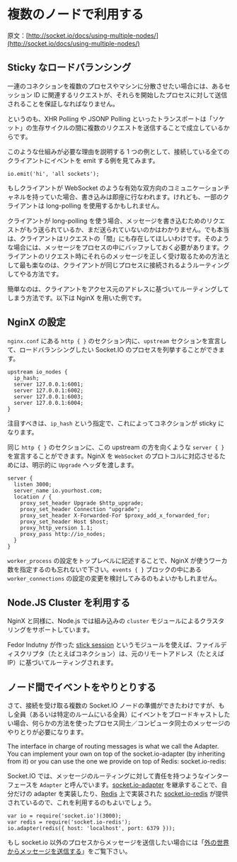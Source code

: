 # 複数のノードで利用する

<!--Using multiple nodes-->

原文：[http://socket.io/docs/using-multiple-nodes/](http://socket.io/docs/using-multiple-nodes/)

<!--#Sticky load balancing-->

## Sticky なロードバランシング

<!--
If you plan to distribute the load of connections among different processes or machines, you have to make sure that requests associated with a particular session id connect to the process that originated them.
-->

一連のコネクションを複数のプロセスやマシンに分散させたい場合には、あるセッション ID に関連するリクエストが、それらを開始したプロセスに対して送信されることを保証しなればなりません。

<!--
This is due to certain transports like XHR Polling or JSONP Polling relying on firing several requests during the lifetime of the “socket”.
-->

というのも、XHR Polling や JSONP Polling といったトランスポートは「ソケット」の生存サイクルの間に複数のリクエストを送信することで成立しているからです。

<!--
To illustrate why this is needed, consider the example of emitting an event to all connected clients:
-->

このような仕組みが必要な理由を説明する 1 つの例として、接続している全てのクライアントにイベントを emit する例を見てみます。

```
io.emit('hi', 'all sockets');
```

<!--
Chances are that some of those clients might have an active bi-directional communication channel like WebSocket that we can write to immediately, but some of them might be using long-polling.
-->

もしクライアントが WebSocket のような有効な双方向のコミュニケーションチャネルを持っていた場合、書き込みは即座に行なわれます。けれども、一部のクライアントは long-polling を使用するかもしれません。

<!--
If they’re using long polling, they might or might not have sent a request that we can write to. They could be “in between” those requests. In those situations, it means we have to buffer messages in the process. In order for the client to successfully claim those messages when he sends his request, the easiest way is for him to connect to be routed to that same process.
-->

クライアントが long-polling を使う場合、メッセージを書き込むためのリクエストがもう送られているか、まだ送られていないのかはわかりません。でも本当は、クライアントはリクエストの「間」にも存在してほしいわけです。そのような場合には、メッセージをプロセスの中にバッファしておく必要があります。クライアントのリクエスト時にそれらのメッセージを正しく受け取るための方法として最も楽なのは、クライアントが同じプロセスに接続されるようルーティングしてやる方法です。

<!--
An easy way to do that is by routing clients based on their originating address. An example follows using the NginX server:
-->

簡単なのは、クライアントをアクセス元のアドレスに基づいてルーティングしてしまう方法です。以下は NginX を用いた例です。

<!--#NginX configuration-->

## NginX の設定

<!--
Within the http { } section of your nginx.conf file, you can declare a upstream section with a list of Socket.IO process you want to balance load between:
-->

`nginx.conf` にある `http { }` のセクション内に、`upstream` セクションを宣言して、ロードバランシングしたい Socket.IO のプロセスを列挙することができます。

```
upstream io_nodes {
  ip_hash;
  server 127.0.0.1:6001;
  server 127.0.0.1:6002;
  server 127.0.0.1:6003;
  server 127.0.0.1:6004;
}
```

<!--
Notice the ip_hash instruction that indicates the connections will be sticky.
-->

注目すべきは、`ip_hash` という指定で、これによってコネクションが sticky になります。

<!--
In the same http { } section, you can declare a server { } that points to this upstream. In order for NginX to support and forward the WebSocket protocol, we explicitly pass along the required Upgrade headers:
-->

同じ `http { }` のセクションに、この upstream の方を向くような `server { }` を宣言することができます。NginX を `WebSocket` のプロトコルに対応させるためには、明示的に `Upgrade` ヘッダを渡します。

```
server {
  listen 3000;
  server_name io.yourhost.com;
  location / {
    proxy_set_header Upgrade $http_upgrade;
    proxy_set_header Connection "upgrade";
    proxy_set_header X-Forwarded-For $proxy_add_x_forwarded_for;
    proxy_set_header Host $host;
    proxy_http_version 1.1;
    proxy_pass http://io_nodes;
  }
}
```

<!--
Make sure you also configure worker_processes in the topmost level to indicate how many workers NginX should use. You might also want to look into tweaking the worker_connections setting within the events { } block.
-->

`worker_process` の設定をトップレベルに記述することで、NginX が使うワーカ数を指定するのも忘れないで下さい。`events { }` ブロックの中にある `worker_connections` の設定の変更を検討してみるのもよいかもしれません。

<!--#Using Node.JS Cluster-->

## Node.JS Cluster を利用する

<!--
Just like NginX, Node.JS comes with built-in clustering support through the cluster module.
-->

NginX と同様に、Node.js では組み込みの `cluster` モジュールによるクラスタリングをサポートしています。

<!--
Fedor Indutny has created a module called sticky session that ensures file descriptors (ie: connections) are routed based on the originating remoteAddress (ie: IP).
-->

Fedor Indutny が作った [stick session](https://github.com/indutny/sticky-session) というモジュールを使えば、ファイルディスクリプタ（たとえばコネクション）は、元のリモートアドレス（たとえば IP）に基づいてルーティングされます。

<!--#Passing events between nodes-->

## ノード間でイベントをやりとりする

<!--
Now that you have multiple Socket.IO nodes accepting connections, if you want to broadcast events to everyone (or even everyone in a certain room) you’ll need some way of passing messages between processes or computers.
-->

さて、接続を受け取る複数の Socket.IO ノードの準備ができたわけですが、もし全員（あるいは特定のルームにいる全員）にイベントをブロードキャストしたい場合、何らかの方法を使ったプロセス同士／コンピュータ同士のメッセージのやりとりが必要になります。

The interface in charge of routing messages is what we call the Adapter. You can implement your own on top of the socket.io-adapter (by inheriting from it) or you can use the one we provide on top of Redis: socket.io-redis:

Socket.IO では、メッセージのルーティングに対して責任を持つようなインターフェースを `Adapter` と呼んでいます。[socket.io-adapter](https://github.com/automattic/socket.io-adapter) を継承することで、自分だけの adapter を実装したり、[Redis](http://redis.io/) 上で実装された [socket.io-redis](https://github.com/automattic/socket.io-redis) が提供されているので、これを利用するのもよいでしょう。

```
var io = require('socket.io')(3000);
var redis = require('socket.io-redis');
io.adapter(redis({ host: 'localhost', port: 6379 }));
```

<!--
If you want to pass messages to it from non-socket.io processes, you should look into “Sending messages from the outside-world”.
-->

もし socket.io 以外のプロセスからメッセージを送信したい場合には「[外の世界からメッセージを送信する](http://socket.io/docs/rooms-and-namespaces/#sending-messages-from-the-outside-world)」をご覧下さい。
